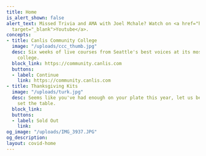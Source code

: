 ```yaml
---
title: Home
is_alert_shown: false
alert_text: Missed Trivia and AMA with Joel Mchale? Watch on <a href="https://www.youtube.com/watch?v=MkTwPXCRCmMe"
  target="_blank">Youtube</a>.
concepts:
- title: Canlis Community College
  image: "/uploads/ccc_thumb.jpg"
  desc: Six weeks of live courses from Seattle's best voices at its most popular unaccredited
    college.
  block_link: https://community.canlis.com
  buttons:
  - label: Continue
    link: https://community.canlis.com
- title: Thanksgiving Kits
  image: "/uploads/turk.jpg"
  desc: Seems like you've had enough on your plate this year, let us be the one to
    set the table.
  block_link: 
  buttons:
  - label: Sold Out
    link: 
og_image: "/uploads/IMG_3937.JPG"
og_description: 
layout: covid-home
---
```



